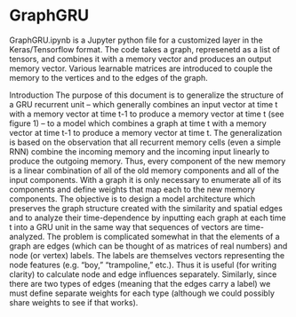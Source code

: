 # GraphGRU
GraphGRU.ipynb is a Jupyter python file for a customized layer in the Keras/Tensorflow format.
The code takes a graph, represenetd as a list of tensors, and combines it with a memory vector
and produces an output memory vector. Various learnable matrices are introduced to couple the
memory to the vertices and to the edges of the graph.

Introduction
The purpose of this document is to generalize the structure of a GRU recurrent unit –  which generally combines an input vector at time t with a memory vector at time t-1 to produce a memory vector at time t (see figure 1) – to a model which combines a graph at time t with a memory vector at time t-1 to produce a memory vector at time t. The generalization is based on the observation that all recurrent memory cells (even a simple RNN) combine the incoming memory and the incoming input linearly to produce the outgoing memory. Thus, every component of the new memory is a linear combination of all of the old memory components and all of the input components. With a graph it is only necessary to enumerate all of its components and define weights that map each to the new memory components.
The objective is to design a model architecture which preserves the graph structure created with the similarity and spatial edges and to analyze their time-dependence by inputting each graph at each time t into a GRU unit in the same way that sequences of vectors are time-analyzed.
The problem is complicated somewhat in that the elements of a graph are edges (which can be thought of as matrices of real numbers) and node (or vertex) labels. The labels are themselves vectors representing the node features (e.g. “boy,” “trampoline,” etc.). Thus it is useful (for writing clarity) to calculate node and edge influences separately. Similarly, since there are two types of edges (meaning that the edges carry a label) we must define separate weights for each type (although we could possibly share weights to see if that works).

